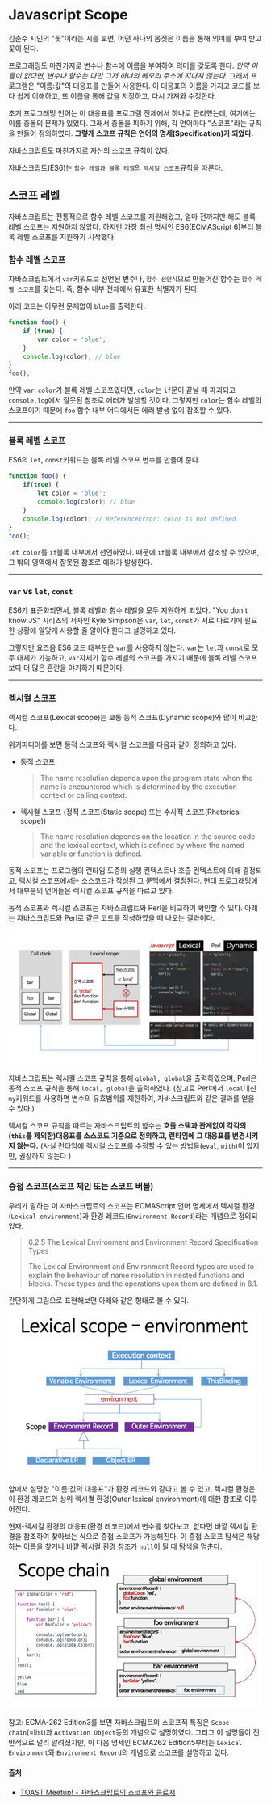 # Javascript Scope

김춘수 시인의 "꽃"이라는 시를 보면, 어떤 하나의 몸짓은 이름을 통해 의미를 부여 받고 꽃이 된다.

프로그래밍도 마찬가지로 변수나 함수에 이름을 부여하여 의미를 갖도록 한다. *만약 이름이 없다면, 변수나 함수는 다만 그저 하나의 메모리 주소에 지나지 않는다.* 그래서 프로그램은 "이름:값"의 대응표를 만들어 사용한다. 이 대응표의 이름을 가지고 코드를 보다 쉽게 이해하고, 또 이름을 통해 값을 저장하고, 다시 가져와 수정한다.

초기 프로그래밍 언어는 이 대응표를 프로그램 전체에서 하나로 관리했는데, 여기에는 이름 충돌의 문제가 있었다. 그래서 충돌을 피하기 위해, 각 언어마다 "스코프"라는 규칙을 만들어 정의하였다. **그렇게 스코프 규칙은 언어의 명세(Specification)가 되었다.**

자바스크립트도 마찬가지로 자신의 스코프 규칙이 있다.

자바스크립트(ES6)는 `함수 레벨과 블록 레벨`의 `렉시컬 스코프`규칙을 따른다.

## 스코프 레벨

자바스크립트는 전통적으로 함수 레벨 스코프를 지원해왔고, 얼마 전까지만 해도 블록 레벨 스코프는 지원하지 않았다. 하지만 가장 최신 명세인 ES6(ECMAScript 6)부터 블록 레벨 스코프를 지원하기 시작했다.

### 함수 레벨 스코프

자바스크립트에서 `var`키워드로 선언된 변수나, `함수 선언식`으로 만들어진 함수는 `함수 레벨 스코프`를 갖는다. 즉, 함수 내부 전체에서 유효한 식별자가 된다.

아래 코드는 아무런 문제없이 `blue`를 출력한다.

```js
function foo() {
    if (true) {
        var color = 'blue';
    }
    console.log(color); // blue
}
foo();
```

만약 `var color`가 블록 레벨 스코프였다면, `color`는 `if`문이 끝날 때 파괴되고 `console.log`에서 잘못된 참조로 에러가 발생할 것이다. 그렇지만 `color`는 함수 레벨의 스코프이기 때문에 `foo` 함수 내부 어디에서든 에러 발생 없이 참조할 수 있다.

---



### 블록 레벨 스코프

ES6의 `let`, `const`키워드는 블록 레벨 스코프 변수를 만들어 준다.

```js
function foo() {
    if(true) {
        let color = 'blue';
        console.log(color); // blue
    }
    console.log(color); // ReferenceError: color is not defined
}
foo();
```

`let color`를 `if`블록 내부에서 선언하였다. 때문에 `if`블록 내부에서 참조할 수 있으며, 그 밖의 영역에서 잘못된 참조로 에러가 발생한다.

---



### `var` vs `let`, `const`

ES6가 표준화되면서, 블록 레벨과 함수 레벨을 모두 지원하게 되었다. "You don't know JS" 시리즈의 저자인 Kyle Simpson은 `var`, `let`, `const`가 서로 다르기에 필요한 상황에 알맞게 사용할 줄 알아야 한다고 설명하고 있다.

그렇지만 요즈음 ES6 코드 대부분은 `var`를 사용하지 않는다. `var`는 `let`과 `const`로 모두 대체가 가능하고, `var`자체가 함수 레벨의 스코프를 가지기 때문에 블록 레벨 스코프보다 더 많은 혼란을 야기하기 때문이다.

---



### 렉시컬 스코프

렉시컬 스코프(Lexical scope)는 보통 동적 스코프(Dynamic scope)와 많이 비교한다.

위키피디아를 보면 동적 스코프와 렉시컬 스코프를 다음과 같이 정의하고 있다.

- 동적 스코프

  > The name resolution depends upon the program state when the name is encountered which is determined by the execution context or calling context.

- 렉시컬 스코프 (정적 스코프(Static scope) 또는 수사적 스코프(Rhetorical scope))

  > The name resolution depends on the location in the source code and the lexical context, which is defined by where the named variable or function is defined.

동적 스코프는 프로그램의 런타임 도중의 실행 컨텍스트나 호출 컨텍스트에 의해 결정되고, 렉시컬 스코프에서는 소스코드가 작성된 그 문맥에서 결정된다. 현대 프로그래밍에서 대부분의 언어들은 렉시컬 스코프 규칙을 따르고 있다.

동적 스코프와 렉시컬 스코프는 자바스크립트와 Perl을 비교하여 확인할 수 있다. 아래는 자바스크립트와 Perl로 같은 코드를 작성하였을 때 나오는 결과이다.

![lexical-scope-js.png](https://github.com/Songwonseok/CS-Study/blob/main/Language/images/js-scope-1.PNG?raw=true)

자바스크립트는 렉시컬 스코프 규칙을 통해 `global, global`을 출력하였으며, Perl은 동적 스코프 규칙을 통해 `local, global`을 출력하였다. (참고로 Perl에서 `local`대신 `my`키워드를 사용하면 변수의 유효범위를 제한하여, 자바스크립트와 같은 결과를 얻을 수 있다.)

렉시컬 스코프 규칙을 따르는 자바스크립트의 함수는 **호출 스택과 관계없이 각각의 (`this`를 제외한)대응표를 소스코드 기준으로 정의하고, 런타임에 그 대응표를 변경시키지 않는다.** (사실 런타임에 렉시컬 스코프를 수정할 수 있는 방법들(`eval`, `with`)이 있지만, 권장하지 않는다.)

---



### 중첩 스코프(스코프 체인 또는 스코프 버블)

우리가 말하는 이 자바스크립트의 스코프는 ECMAScript 언어 명세에서 렉시컬 환경(`Lexical environment`)과 환경 레코드(`Environment Record`)라는 개념으로 정의되었다.

> 6.2.5 The Lexical Environment and Environment Record Specification Types
>
> The Lexical Environment and Environment Record types are used to explain the behaviour of name resolution in nested functions and blocks. These types and the operations upon them are defined in 8.1.

간단하게 그림으로 표현해보면 아래와 같은 형태로 볼 수 있다.

![execution-context.png](https://github.com/Songwonseok/CS-Study/blob/main/Language/images/js-scope-2.PNG?raw=true)

앞에서 설명한 "이름:값의 대응표"가 환경 레코드와 같다고 볼 수 있고, 렉시컬 환경은 이 환경 레코드와 상위 렉시켤 환경(Outer lexical environment)에 대한 참조로 이루어진다.

현재-렉시컬 환경의 대응표(환경 레코드)에서 변수를 찾아보고, 없다면 바깥 렉시컬 환경을 참조하여 찾아보는 식으로 중첩 스코프가 가능해진다. 이 중첩 스코프 탐색은 해당하는 이름을 찾거나 바깥 렉시컬 환경 참조가 `null`이 될 때 탐색을 멈춘다.

![scop-chain.png](https://github.com/Songwonseok/CS-Study/blob/main/Language/images/js-scope-3.PNG?raw=true)

참고: ECMA-262 Edition3를 보면 자바스크립트의 스코프적 특징은 `Scope chain`(=list)과 `Activation Object`등의 개념으로 설명하였다. 그리고 이 설명들이 전반적으로 널리 알려졌지만, 이 다음 명세인 ECMA262 Edition5부터는 `Lexical Environment`와 `Environment Record`의 개념으로 스코프를 설명하고 있다.



#### 출처

- [TOAST Meetup! - 자바스크립트의 스코프와 클로저](https://meetup.toast.com/posts/86)